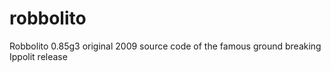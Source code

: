 # robbolito
Robbolito 0.85g3 original 2009 source code of the famous ground breaking Ippolit release

